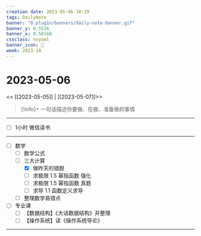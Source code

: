 ```yaml
---
creation date: 2023-05-06 10:29
tags: DailyNote
banner: "0.plugin/banners/daily-note-banner.gif"
banner_y: 0.5536
banner_x: 0.50168
cssclass: noyaml
banner_icon: 💌
week: 2023-18
---
```


# 2023-05-06

<< [[2023-05-05]] | [[2023-05-07]]>>


> [!info]+ 一句话描述你要做、在做、准备做的事情
> 

---

- [ ] 1小时 微信读书

---

- [ ] 数学
	- [ ] 数学公式
	- [ ] 三大计算
		- [x] 做昨天的错题
		- [ ] 求极限 1.5 幂指函数 强化
		- [ ] 求极限 1.5 幂指函数 真题
		- [ ] 求导 1.1 函数定义求导
	- [ ] 整理数学易错点
- [ ] 专业课
	- [ ] 【数据结构】《大话数据结构》并整理
	- [ ] 【操作系统】读《操作系统导论》

---

